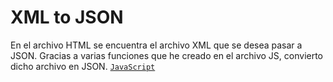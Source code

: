 # XML to JSON

En el archivo HTML se encuentra el archivo XML que se desea pasar a JSON. Gracias a varias funciones que he creado en el archivo JS, convierto dicho archivo en JSON. [`JavaScript`](https://github.com/moraalees/XMLtoJSON/blob/main/index.js)
